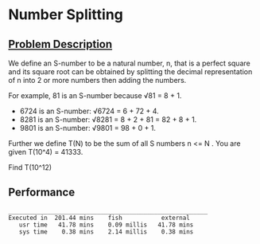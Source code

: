 # Number Splitting

## [Problem Description](https://projecteuler.net/problem=719)

We define an S-number to be a natural number, n, that is a perfect square and its square root can be obtained by
splitting the decimal representation of n into 2 or more numbers then adding the numbers.

For example, 81 is an S-number because √81 = 8 + 1.

- 6724 is an S-number: √6724 = 6 + 72 + 4.
- 8281 is an S-number: √8281 = 8 + 2 + 81 = 82 + 8 + 1.
- 9801 is an S-number: √9801 = 98 + 0 + 1.

Further we define T(N) to be the sum of all S numbers n <= N . You are given T(10^4) = 41333.

Find T(10^12)

## Performance

```
________________________________________________________
Executed in  201.44 mins    fish           external
   usr time   41.78 mins    0.09 millis   41.78 mins
   sys time    0.38 mins    2.14 millis    0.38 mins
```
